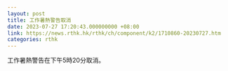 ```yaml
---
layout: post
title: 工作暑熱警告取消
date: 2023-07-27 17:20:43.000000000 +08:00
link: https://news.rthk.hk/rthk/ch/component/k2/1710860-20230727.htm
categories: rthk
---
```


工作暑熱警告在下午5時20分取消。
